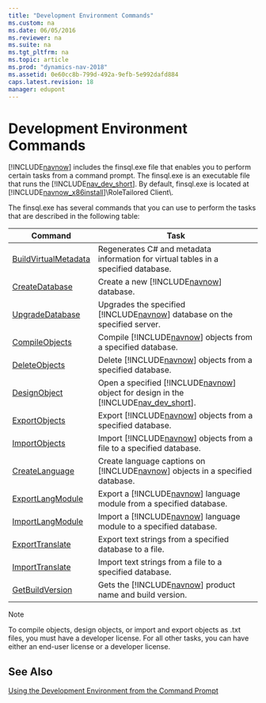 ```yaml
---
title: "Development Environment Commands"
ms.custom: na
ms.date: 06/05/2016
ms.reviewer: na
ms.suite: na
ms.tgt_pltfrm: na
ms.topic: article
ms.prod: "dynamics-nav-2018"
ms.assetid: 0e60cc8b-799d-492a-9efb-5e992dafd884
caps.latest.revision: 18
manager: edupont
---
```

# Development Environment Commands
[!INCLUDE[navnow](includes/navnow_md.md)] includes the finsql.exe file that enables you to perform certain tasks from a command prompt. The finsql.exe is an executable file that runs the [!INCLUDE[nav_dev_short](includes/nav_dev_short_md.md)]. By default, finsql.exe is located at [!INCLUDE[navnow_x86install](includes/navnow_x86install_md.md)]\\RoleTailored Client\\.  
  
 The finsql.exe has several commands that you can use to perform the tasks that are described in the following table:  
  
|Command|Task|  
|-------------|----------|  
|[BuildVirtualMetadata](BuildVirtualMetadata.md)|Regenerates C\# and metadata information for virtual tables in a specified database.|  
|[CreateDatabase](CreateDatabase.md)|Create a new [!INCLUDE[navnow](includes/navnow_md.md)] database.|  
|[UpgradeDatabase](UpgradeDatabase.md)|Upgrades the specified [!INCLUDE[navnow](includes/navnow_md.md)] database on the specified server.|  
|[CompileObjects](CompileObjects.md)|Compile [!INCLUDE[navnow](includes/navnow_md.md)] objects from a specified database.|  
|[DeleteObjects](DeleteObjects.md)|Delete [!INCLUDE[navnow](includes/navnow_md.md)] objects from a specified database.|  
|[DesignObject](DesignObject.md)|Open a specified [!INCLUDE[navnow](includes/navnow_md.md)] object for design in the [!INCLUDE[nav_dev_short](includes/nav_dev_short_md.md)].|  
|[ExportObjects](ExportObjects.md)|Export [!INCLUDE[navnow](includes/navnow_md.md)] objects from a specified database.|  
|[ImportObjects](ImportObjects.md)|Import [!INCLUDE[navnow](includes/navnow_md.md)] objects from a file to a specified database.|  
|[CreateLanguage](CreateLanguage.md)|Create language captions on [!INCLUDE[navnow](includes/navnow_md.md)] objects in a specified database.|  
|[ExportLangModule](ExportLangModule.md)|Export a [!INCLUDE[navnow](includes/navnow_md.md)] language module from a specified database.|  
|[ImportLangModule](ImportLangModule.md)|Import a [!INCLUDE[navnow](includes/navnow_md.md)] language module to a specified database.|  
|[ExportTranslate](ExportTranslate.md)|Export text strings from a specified database to a file.|  
|[ImportTranslate](ImportTranslate.md)|Import text strings from a file to a specified database.|  
|[GetBuildVersion](GetBuildVersion.md)|Gets the [!INCLUDE[navnow](includes/navnow_md.md)] product name and build version.|  
  
> [!NOTE]  
>  To compile objects, design objects, or import and export objects as .txt files, you must have a developer license. For all other tasks, you can have either an end-user license or a developer license.  
  
## See Also  
 [Using the Development Environment from the Command Prompt](Using-the-Development-Environment-from-the-Command-Prompt.md)